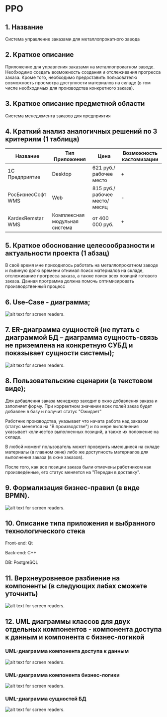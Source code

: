 # PPO

## 1. Название
Система управление заказами для металлопрокатного завода

## 2. Краткое описание
Приложение для управления заказами на металлопрокатном заводе. Необходимо создать возможность создания и отслеживания прогресса заказа. Кроме того, необходимо предоставить пользователю возможность просмотра доступности материалов на складе (в том числе необходимых для производства конкретного заказа).

## 3. Краткое описание предметной области
Система менеджмента заказов для предприятия

## 4. Краткий анализ аналогичных решений по 3 критериям (1 таблица)
| Название |Тип Приложения|Цена|Возможность кастомизации| 
|---------|------------|------|-----------------------|
| 1С Предприятие | Desktop | 621 руб./рабочее место | + |
| РосБизнесСофт WMS| Web | 815 руб./рабочее место/месяц | - |
| KardexRemstar WMS | Комплексная модульная система | от 400 000 руб.  | + |

## 5. Краткое обоснование целесообразности и актуальности проекта (1 абзац)
В своё время мне приходилось работать на металлопрокатном заводе и львиную долю времени отнимал поиск материалов на складе, отслеживание прогресса заказа, а также поиск всех позиций готового заказа. Данная программа должна помочь оптимизировать производственный процесс

## 6. Use-Case - диаграмма; 
![alt text for screen readers](/img/use_case.png).


## 7. ER-диаграмма сущностей (не путать с диаграммой БД – диаграмма сущность-связь не приземлена на конкретную СУБД и показывает сущности системы); 
![alt text for screen readers](/img/er.svg).

## 8. Пользовательские сценарии (в текстовом виде);
Для добавления заказа менеджер заходит в окно добавления заказа и заполняет форму. При корректном значении всех полей заказ будет добавлен в базу и получит статус "Ожидает"

Работник производства, указывает что начата работа над заказом (статус меняется на "В производстве") и по мере выполнения указывает количество выполненных позиций, а также их положение на складе. 

В любой момент пользователь может проверить имеющиеся на складе материалы (в главном окне) либо же доступность материалов для выполнения заказа (в окне заказов).

После того, как все позиции заказа были отмечены работником как произведённые, его статус меняется на "Передан в доставку".

## 9. Формализация бизнес-правил (в виде BPMN).
![alt text for screen readers](/img/bpmn.png).

## 10. Описание типа приложения и выбранного технологического стека 
Front-end: Qt

Back-end: C++

DB: PostgreSQL

## 11. Верхнеуровневое разбиение на компоненты (в следующих лабах сможете уточнить)
![alt text for screen readers](/img/components.svg).

## 12. UML диаграммы классов для двух отдельных компонентов - компонента доступа к данным и компонента с бизнес-логикой
### UML-диаграмма компонента доступа к данным 
![alt text for screen readers](/img/data_uml.svg).

### UML-диаграмма компонента бизнес-логики
![alt text for screen readers](/img/back_uml.svg).

### UML-диаграмма сущностей БД
![alt text for screen readers](/img/db_uml.svg).
